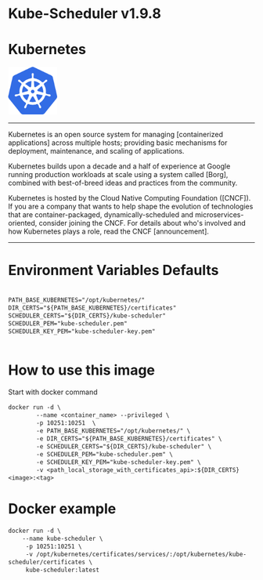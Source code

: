 # Kube-Scheduler v1.9.8

# Kubernetes

<img src="https://github.com/kubernetes/kubernetes/raw/master/logo/logo.png" width="100">

----

Kubernetes is an open source system for managing [containerized applications]
across multiple hosts; providing basic mechanisms for deployment, maintenance,
and scaling of applications.

Kubernetes builds upon a decade and a half of experience at Google running
production workloads at scale using a system called [Borg],
combined with best-of-breed ideas and practices from the community.

Kubernetes is hosted by the Cloud Native Computing Foundation ([CNCF]).
If you are a company that wants to help shape the evolution of
technologies that are container-packaged, dynamically-scheduled
and microservices-oriented, consider joining the CNCF.
For details about who's involved and how Kubernetes plays a role,
read the CNCF [announcement].

----

# Environment Variables Defaults

```

PATH_BASE_KUBERNETES="/opt/kubernetes/"
DIR_CERTS="${PATH_BASE_KUBERNETES}/certificates"
SCHEDULER_CERTS="${DIR_CERTS}/kube-scheduler"
SCHEDULER_PEM="kube-scheduler.pem"
SCHEDULER_KEY_PEM="kube-scheduler-key.pem"


```
# How to use this image

Start with docker command

```
docker run -d \
        --name <container_name> --privileged \ 
        -p 10251:10251  \
        -e PATH_BASE_KUBERNETES="/opt/kubernetes/" \
        -e DIR_CERTS="${PATH_BASE_KUBERNETES}/certificates" \
        -e SCHEDULER_CERTS="${DIR_CERTS}/kube-scheduler" \
        -e SCHEDULER_PEM="kube-scheduler.pem" \
        -e SCHEDULER_KEY_PEM="kube-scheduler-key.pem" \
        -v <path_local_storage_with_certificates_api>:${DIR_CERTS} <image>:<tag>
```

# Docker example

```
docker run -d \
    --name kube-scheduler \
     -p 10251:10251 \
     -v /opt/kubernetes/certificates/services/:/opt/kubernetes/kube-scheduler/certificates \
     kube-scheduler:latest
     
```